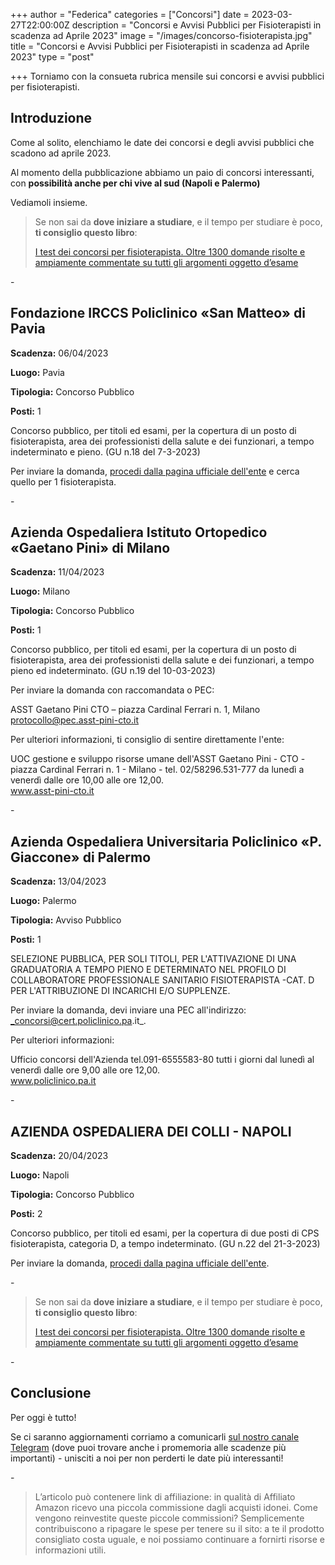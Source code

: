 +++
author = "Federica"
categories = ["Concorsi"]
date = 2023-03-27T22:00:00Z
description = "Concorsi e Avvisi Pubblici per Fisioterapisti in scadenza ad Aprile 2023"
image = "/images/concorso-fisioterapista.jpg"
title = "Concorsi e Avvisi Pubblici per Fisioterapisti in scadenza ad Aprile 2023"
type = "post"

+++
Torniamo con la consueta rubrica mensile sui concorsi e avvisi pubblici per fisioterapisti.

## Introduzione

Come al solito, elenchiamo le date dei concorsi e degli avvisi pubblici che scadono ad aprile 2023.

Al momento della pubblicazione abbiamo un paio di concorsi interessanti, con **possibilità anche per chi vive al sud (Napoli e Palermo)**

Vediamoli insieme.

> Se non sai da **dove iniziare a studiare**, e il tempo per studiare è poco, **ti consiglio questo libro**:
>
> [I test dei concorsi per fisioterapista. Oltre 1300 domande risolte e ampiamente commentate su tutti gli argomenti oggetto d’esame](https://amzn.to/3WC4uhm "I test dei concorsi per fisioterapista. Oltre 1300 domande risolte e ampiamente commentate su tutti gli argomenti oggetto d'esame | Amazon.it")

\-

## Fondazione IRCCS Policlinico «San Matteo» di Pavia

**Scadenza:** 06/04/2023

**Luogo:** Pavia

**Tipologia:** Concorso Pubblico

**Posti:** 1

Concorso pubblico, per titoli ed esami, per la copertura di un posto di fisioterapista, area dei professionisti della salute e dei funzionari, a tempo indeterminato e pieno. (GU n.18 del 7-3-2023)

Per inviare la domanda, [procedi dalla pagina ufficiale dell'ente](http://www.sanmatteo.org/site/home/il-san-matteo/bandi-e-concorsi/cardCatassistenza---procedure-selettive.171.1.20.1.html "Ospedale San Matteo Pavia, Concorsi") e cerca quello per 1 fisioterapista.

\-

## Azienda Ospedaliera Istituto Ortopedico «Gaetano Pini» di Milano

**Scadenza:** 11/04/2023

**Luogo:** Milano

**Tipologia:** Concorso Pubblico

**Posti:** 1

Concorso pubblico, per titoli ed esami, per la copertura di un posto di fisioterapista, area dei professionisti della salute e dei funzionari, a tempo pieno ed indeterminato. (GU n.19 del 10-03-2023)

Per inviare la domanda con raccomandata o PEC:

ASST Gaetano Pini CTO – piazza Cardinal Ferrari n. 1, Milano  
protocollo@pec.asst-pini-cto.it

Per ulteriori informazioni, ti consiglio di sentire direttamente l'ente:

UOC gestione e sviluppo risorse umane dell'ASST Gaetano Pini - CTO - piazza Cardinal Ferrari n. 1 - Milano - tel. 02/58296.531-777 da lunedì a venerdì dalle ore 10,00 alle ore 12,00.  
www.asst-pini-cto.it

\-

## Azienda Ospedaliera Universitaria Policlinico «P. Giaccone» di Palermo

**Scadenza:** 13/04/2023

**Luogo:** Palermo

**Tipologia:** Avviso Pubblico

**Posti:** 1

SELEZIONE PUBBLICA, PER SOLI TITOLI, PER L'ATTIVAZIONE DI UNA GRADUATORIA A TEMPO PIENO E DETERMINATO NEL PROFILO DI COLLABORATORE PROFESSIONALE SANITARIO FISIOTERAPISTA -CAT. D PER L'ATTRIBUZIONE DI INCARICHI E/O SUPPLENZE.

Per inviare la domanda, devi inviare una PEC all'indirizzo: _concorsi@cert.policlinico.pa.it_.

Per ulteriori informazioni:

Ufficio concorsi dell'Azienda tel.091-6555583-80 tutti i giorni dal lunedì al venerdì dalle ore 9,00 alle ore 12,00.  
www.policlinico.pa.it

\-

## AZIENDA OSPEDALIERA DEI COLLI - NAPOLI

**Scadenza:** 20/04/2023

**Luogo:** Napoli

**Tipologia:** Concorso Pubblico

**Posti:** 2

Concorso pubblico, per titoli ed esami, per la copertura di due posti di CPS fisioterapista, categoria D, a tempo indeterminato. (GU n.22 del 21-3-2023)

Per inviare la domanda, [procedi dalla pagina ufficiale dell'ente](https://ospedalideicolli.iscrizioneconcorsi.it/ "Ospedale Delli Colli - Iscrizione Concorsi").

\-

> Se non sai da **dove iniziare a studiare**, e il tempo per studiare è poco, **ti consiglio questo libro**:
>
> [I test dei concorsi per fisioterapista. Oltre 1300 domande risolte e ampiamente commentate su tutti gli argomenti oggetto d’esame](https://amzn.to/3WC4uhm "I test dei concorsi per fisioterapista. Oltre 1300 domande risolte e ampiamente commentate su tutti gli argomenti oggetto d'esame | Amazon.it")

\-

## Conclusione

Per oggi è tutto!

Se ci saranno aggiornamenti corriamo a comunicarli [sul nostro canale Telegram](https://t.me/fisioterapisti_official "Fisioterapisti") (dove puoi trovare anche i promemoria alle scadenze più importanti) - unisciti a noi per non perderti le date più interessanti!

\-

> L’articolo può contenere link di affiliazione: in qualità di Affiliato Amazon ricevo una piccola commissione dagli acquisti idonei. Come vengono reinvestite queste piccole commissioni? Semplicemente contribuiscono a ripagare le spese per tenere su il sito: a te il prodotto consigliato costa uguale, e noi possiamo continuare a fornirti risorse e informazioni utili.